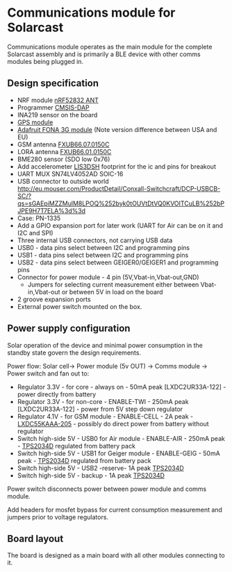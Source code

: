 # Communications module for Solarcast
Communications module operates as the main module for the complete Solarcast assembly and is primarily a BLE device with other comms modules being plugged in.

## Design specification
* NRF module [nRF52832 ANT](https://www.tindie.com/products/hnhoan/nrf52832-ant-bluetooth-le-arm-cortex-m4f-30-io/)
* Programmer [CMSIS-DAP](https://www.tindie.com/products/hnhoan/cmsis-dap-arm-debug-jtagswd-module-drag-and-drop/)
* INA219 sensor on the board
* [GPS module](https://www.adafruit.com/products/790)
* [Adafruit FONA 3G module](https://www.adafruit.com/products/2691) (Note version difference between USA and EU)
* GSM antenna [FXUB66.07.0150C](http://www.mouser.com/ProductDetail/Taoglas/FXUB66070150C/?qs=L8NdhHdZHXxzH3hw8Na69A%3D%3D)
* LORA antenna [FXUB66.01.0150C](http://www.mouser.com/ProductDetail/Taoglas/FXUB66010150C/?qs=sGAEpiMZZMuBTKBKvsBmlEt2wojY8dgW39nSVW3ZfN0%3d)
* BME280 sensor (SDO low 0x76)
* Add accelerometer [LIS3DSH](https://www.adafruit.com/products/2809) footprint for the ic and pins for breakout
* UART MUX SN74LV4052AD SOIC-16
* USB connector to outside world http://eu.mouser.com/ProductDetail/Conxall-Switchcraft/DCP-USBCB-SC/?qs=sGAEpiMZZMulM8LPOQ%252byk0tOUVtDtVQ0KVOITCuLB%252bPJPE9H7T7ELA%3d%3d
* Case: PN-1335
* Add a GPIO expansion port for later work (UART for Air can be on it and I2C and SPI)
* Three internal USB connectors, not carrying USB data
 * USB0 - data pins select between I2C and programming pins
 * USB1 - data pins select between I2C and programming pins
 * USB2 - data pins select between GEIGER0/GEIGER1 and programming pins
* Connector for power module - 4 pin (5V,Vbat-in,Vbat-out,GND)
  * Jumpers for selecting current measurement either between Vbat-in,Vbat-out or between 5V in load on the board
* 2 groove expansion ports
* External power switch mounted on the box.


## Power supply configuration
Solar operation of the device and minimal power consumption in the standby state govern the design requirements.

Power flow: Solar cell-> Power module (5v OUT) -> Comms module -> Power switch and fan out to:
* Regulator 3.3V - for core - always on  - 50mA peak [LXDC2UR33A-122] - power directly from battery
* Regulator 3.3V - for non-core - ENABLE-TWI  - 250mA peak [LXDC2UR33A-122] - power from 5V step down regulator
* Regulator 4.1V - for GSM module - ENABLE-CELL - 2A peak - [LXDC55KAAA-205](http://power.murata.com/en/lxdc55kaaa-205.html) - possibly do direct power from battery without regulator
* Switch high-side 5V - USB0 for Air module - ENABLE-AIR - 250mA peak - [TPS2034D](http://www.ti.com/product/TPS2034D?keyMatch=TPS2034D&tisearch=Search-EN-Everything) regulated from battery pack
* Switch high-side 5V - USB1 for Geiger module - ENABLE-GEIG - 50mA peak - [TPS2034D](http://www.ti.com/product/TPS2034D?keyMatch=TPS2034D&tisearch=Search-EN-Everything) regulated from battery pack
* Switch high-side 5V - USB2 -reserve- 1A peak [TPS2034D](http://www.ti.com/product/TPS2034D?keyMatch=TPS2034D&tisearch=Search-EN-Everything)
* Switch high-side 5V - backup - 1A peak [TPS2034D](http://www.ti.com/product/TPS2034D?keyMatch=TPS2034D&tisearch=Search-EN-Everything)

Power switch disconnects power between power module and comms module.

Add headers for mosfet bypass for current consumption measurement and jumpers prior to voltage regulators.

## Board layout
The board is designed as a main board with all other modules connecting to it.
